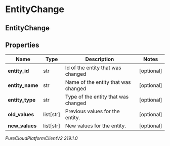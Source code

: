 # EntityChange

## EntityChange

## Properties

|Name | Type | Description | Notes|
|------------ | ------------- | ------------- | -------------|
| **entity_id** | str | Id of the entity that was changed | [optional] |
| **entity_name** | str | Name of the entity that was changed | [optional] |
| **entity_type** | str | Type of the entity that was changed | [optional] |
| **old_values** | list[str] | Previous values for the entity. | [optional] |
| **new_values** | list[str] | New values for the entity. | [optional] |



_PureCloudPlatformClientV2 219.1.0_
